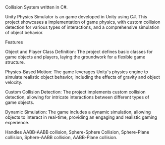 Collision System written in C#.

Unity Physics Simulator is an game developed in Unity using C#. This project showcases a implementation of game physics, with custom collision detection for various types of interactions, and a comprehensive simulation of object behavior.

Features

Object and Player Class Definition: The project defines basic classes for game objects and players, laying the groundwork for a flexible game structure.

Physics-Based Motion: The game leverages Unity's physics engine to simulate realistic object behavior, including the effects of gravity and object velocity.

Custom Collision Detection: The project implements custom collision detection, allowing for intricate interactions between different types of game objects.

Dynamic Simulation: The game includes a dynamic simulation, allowing objects to interact in real-time, providing an engaging and realistic gaming experience.

Handles AABB-AABB collision, Sphere-Sphere Collision, Sphere-Plane collision, Sphere-AABB collision, AABB-Plane collision.
